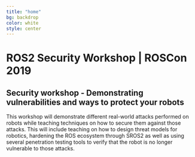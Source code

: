 ```yaml
---
title: "home"
bg: backdrop
color: white
style: center
---
```


# ROS2 Security Workshop | ROSCon 2019
<span class="fa-stack subtlecircle" style="font-size:100px; background:rgba(255, 255, 255, 255)">
    <i class="fa fa-lock fa-stack-1x text-backdrop"></i>
</span>

<!-- <div class="subtlecircle sectiondivider faicon">
  <span class="fa-stack">
    <i class="fa fa-circle fa-stack-2x"></i>
    <i class="fa fa-lock fa-stack-1x"></i>
  </span>
</div> -->

## Security workshop - Demonstrating vulnerabilities and ways to protect your robots

This workshop will demonstrate different real-world attacks performed on robots while
teaching techniques on how to secure them against those attacks. This will include
teaching on how to design threat models for robotics, hardening the ROS ecosystem
through SROS2 as well as using several penetration testing tools to verify that the
robot is no longer vulnerable to those attacks.
